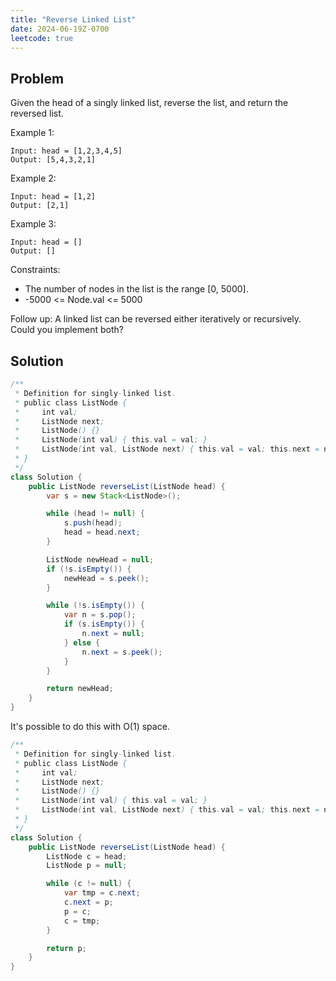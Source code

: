 ```yaml
---
title: "Reverse Linked List"
date: 2024-06-19Z-0700
leetcode: true
---
```


## Problem

Given the head of a singly linked list, reverse the list, and return the reversed list.

Example 1:

```text
Input: head = [1,2,3,4,5]
Output: [5,4,3,2,1]
```

Example 2:

```text
Input: head = [1,2]
Output: [2,1]
```

Example 3:

```text
Input: head = []
Output: []
```

Constraints:

- The number of nodes in the list is the range [0, 5000].
- -5000 <= Node.val <= 5000

Follow up: A linked list can be reversed either iteratively or recursively. Could you implement both?

## Solution

```java
/**
 * Definition for singly-linked list.
 * public class ListNode {
 *     int val;
 *     ListNode next;
 *     ListNode() {}
 *     ListNode(int val) { this.val = val; }
 *     ListNode(int val, ListNode next) { this.val = val; this.next = next; }
 * }
 */
class Solution {
    public ListNode reverseList(ListNode head) {
        var s = new Stack<ListNode>();

        while (head != null) {
            s.push(head);
            head = head.next;
        }

        ListNode newHead = null;
        if (!s.isEmpty()) {
            newHead = s.peek();
        }

        while (!s.isEmpty()) {
            var n = s.pop();
            if (s.isEmpty()) {
                n.next = null;
            } else {
                n.next = s.peek();
            }
        }

        return newHead;
    }
}
```

It's possible to do this with O(1) space.

```java
/**
 * Definition for singly-linked list.
 * public class ListNode {
 *     int val;
 *     ListNode next;
 *     ListNode() {}
 *     ListNode(int val) { this.val = val; }
 *     ListNode(int val, ListNode next) { this.val = val; this.next = next; }
 * }
 */
class Solution {
    public ListNode reverseList(ListNode head) {
        ListNode c = head;
        ListNode p = null;

        while (c != null) {
            var tmp = c.next;
            c.next = p;
            p = c;
            c = tmp;
        }

        return p;
    }
}
```
